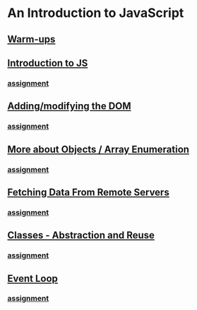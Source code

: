 # An Introduction to JavaScript

## [Warm-ups](./warm-ups/)

## [Introduction to JS](./lectures/introduction-to-js)

### [assignment](./assignments/scoreboard)

## [Adding/modifying the DOM](./lectures/modify-the-dom)

### [assignment](./assignments/roshambo)

## [More about Objects / Array Enumeration](./lectures/enumeration)

### [assignment](./assignments/blackjack)

## [Fetching Data From Remote Servers](./lectures/fetching-data)

### [assignment](./assignments/weather-api)

## [Classes - Abstraction and Reuse](./lectures/abstraction-and-reuse)

### [assignment](./assignments/weather-oop)

## [Event Loop](../lectures/event-loop)

### [assignment](./assignments/tic-tac-toe)
